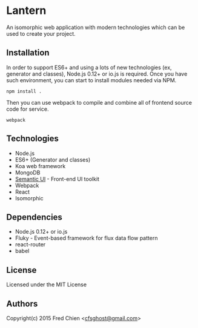 # Lantern

An isomorphic web application with modern technologies which can be used to create your project.

## Installation

In order to support ES6+ and using a lots of new technologies (ex, generator and classes), Node.js 0.12+ or io.js is required. Once you have such environment, you can start to install modules needed via NPM.

```
npm install .
```

Then you can use webpack to compile and combine all of frontend source code for service.
```
webpack
```

## Technologies

* Node.js
* ES6+ (Generator and classes)
* Koa web framework
* MongoDB
* [Semantic UI](http://semantic-ui.com/) - Front-end UI toolkit
* Webpack
* React
* Isomorphic

## Dependencies

* Node.js 0.12+ or io.js
* Fluky - Event-based framework for flux data flow pattern
* react-router
* babel

License
-
Licensed under the MIT License

Authors
-
Copyright(c) 2015 Fred Chien <<cfsghost@gmail.com>>
